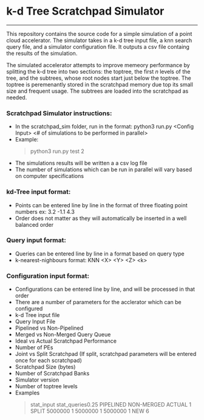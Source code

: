 # k-d Tree Scratchpad Simulator
---
This repository contains the source code for a simple simulation of a point cloud accelerator. 
The simulator takes in a k-d tree input file, a knn search query file, and a simulator configuration file. It outputs a csv file containg the results of the simulation.  

The simulated accelerator attempts to improve memeory performance by splitting the k-d tree into two sections: the toptree, the first *n* levels of the tree, and the subtrees, whose root nodes start just below the toptree. The toptree is peremenantly stored in the scratchpad memory due top its small size and frequent usage. The subtrees are loaded into the scratchpad as needed.

### Scratchpad Simulator instructions:
- In the scratchpad_sim folder, run in the format:
  python3 run.py \<Config Input> <# of simulations to be performed in parallel> 
- Example:  
  > python3 run.py test 2
- The simulations results will be written a a csv log file
- The number of simulations which can be run in parallel will vary based on computer specifications
  
 ### kd-Tree input format:
- Points can be entered line by line in the format of three floating point numbers ex: 3.2 -1.1 4.3  
- Order does not matter as they will automatically be inserted in a well balanced order
  
 ### Query input format:
- Queries can be entered line by line in a format based on query type
- k-nearest-nighbours format: KNN \<X\> \<Y\> \<Z\> \<k\>
  
 ### Configuration input format:
- Configurations can be entered line by line, and will be processed in that order
- There are a number of parameters for the acclerator which can be configured
- k-d Tree input file
- Query Input File
- Pipelined vs Non-Pipelined
- Merged vs Non-Merged Query Queue
- Ideal vs Actual Scratchpad Performance
- Number of PEs
- Joint vs Split Scratchpad (If split, scratchpad parameters will be entered once for each scratchpad)
- Scratchpad Size (bytes)
- Number of Scratchpad Banks
- Simulator version
- Number of toptree levels
- Examples
  > stat_input stat_queries0.25 PIPELINED NON-MERGED ACTUAL 1 SPLIT 5000000 1 5000000 1 5000000 1 NEW 6
  
  
  
